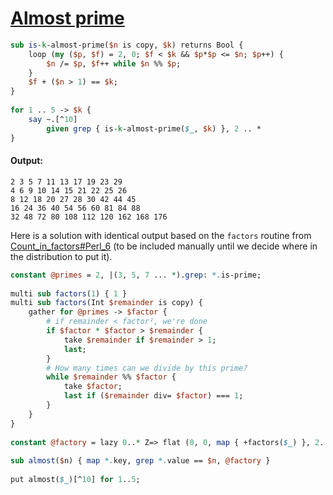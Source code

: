[1]: https://rosettacode.org/wiki/Almost_prime

# [Almost prime][1]

```perl
sub is-k-almost-prime($n is copy, $k) returns Bool {
    loop (my ($p, $f) = 2, 0; $f < $k && $p*$p <= $n; $p++) {
        $n /= $p, $f++ while $n %% $p;
    }
    $f + ($n > 1) == $k;
}
 
for 1 .. 5 -> $k {
    say ~.[^10]
        given grep { is-k-almost-prime($_, $k) }, 2 .. *
}
```

#### Output:
```
2 3 5 7 11 13 17 19 23 29
4 6 9 10 14 15 21 22 25 26
8 12 18 20 27 28 30 42 44 45
16 24 36 40 54 56 60 81 84 88
32 48 72 80 108 112 120 162 168 176
```


Here is a solution with identical output based on the `factors` routine from [Count_in_factors#Perl_6](https://rosettacode.org/wiki/Count_in_factors#Perl_6) (to be included manually until we decide where in the distribution to put it).

```perl
constant @primes = 2, |(3, 5, 7 ... *).grep: *.is-prime;
 
multi sub factors(1) { 1 }
multi sub factors(Int $remainder is copy) {
    gather for @primes -> $factor {
        # if remainder < factor², we're done
        if $factor * $factor > $remainder {
            take $remainder if $remainder > 1;
            last;
        }
        # How many times can we divide by this prime?
        while $remainder %% $factor {
            take $factor;
            last if ($remainder div= $factor) === 1;
        }
    }
}
 
constant @factory = lazy 0..* Z=> flat (0, 0, map { +factors($_) }, 2..*);
 
sub almost($n) { map *.key, grep *.value == $n, @factory }
 
put almost($_)[^10] for 1..5;
```